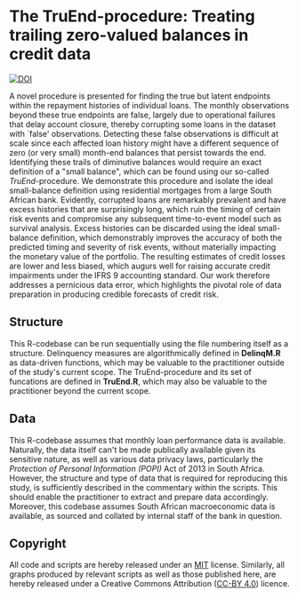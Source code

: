 # The TruEnd-procedure: Treating trailing zero-valued balances in credit data
 [![DOI](https://zenodo.org/badge/695033824.svg)](https://zenodo.org/doi/10.5281/zenodo.10908342)

A novel procedure is presented for finding the true but latent endpoints within the repayment histories of individual loans. The monthly observations beyond these true endpoints are false, largely due to operational failures that delay account closure, thereby corrupting some loans in the dataset with `false' observations. Detecting these false observations is difficult at scale since each affected loan history might have a different sequence of zero (or very small) month-end balances that persist towards the end. Identifying these trails of diminutive balances would require an exact definition of a "small balance", which can be found using our so-called _TruEnd_-procedure. We demonstrate this procedure and isolate the ideal small-balance definition using residential mortgages from a large South African bank. Evidently, corrupted loans are remarkably prevalent and have excess histories that are surprisingly long, which ruin the timing of certain risk events and compromise any subsequent time-to-event model such as survival analysis. Excess histories can be discarded using the ideal small-balance definition, which demonstrably improves the accuracy of both the predicted timing and severity of risk events, without materially impacting the monetary value of the portfolio. The resulting estimates of credit losses are lower and less biased, which augurs well for raising accurate credit impairments under the IFRS 9 accounting standard. Our work therefore addresses a pernicious data error, which highlights the pivotal role of data preparation in producing credible forecasts of credit risk.

 ## Structure
This R-codebase can be run sequentially using the file numbering itself as a structure. Delinquency measures are algorithmically defined in **DelinqM.R** as data-driven functions, which may be valuable to the practitioner outside of the study's current scope. The TruEnd-procedure and its set of funcations are defined in **TruEnd.R**, which may also be valuable to the practitioner beyond the current scope.

## Data
This R-codebase assumes that monthly loan performance data is available. Naturally, the data itself can't be made publically available given its sensitive nature, as well as various data privacy laws, particularly the _Protection of Personal Information (POPI)_ Act of 2013 in South Africa. However, the structure and type of data that is required for reproducing this study, is sufficiently described in the commentary within the scripts. This should enable the practitioner to extract and prepare data accordingly. Moreover, this codebase assumes South African macroeconomic data is available, as sourced and collated by internal staff of the bank in question.

## Copyright
All code and scripts are hereby released under an [MIT](https://opensource.org/licenses/MIT) license. Similarly, all graphs produced by relevant scripts as well as those published here, are hereby released under a Creative Commons Attribution ([CC-BY 4.0](https://creativecommons.org/licenses/by/4.0/)) licence.
